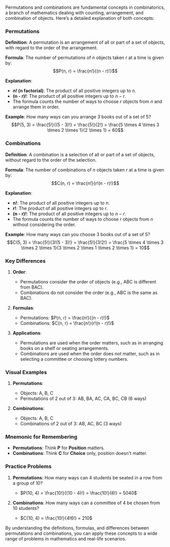 Permutations and combinations are fundamental concepts in combinatorics, a branch of mathematics dealing with counting, arrangement, and combination of objects. Here’s a detailed explanation of both concepts:

### Permutations

**Definition**: A permutation is an arrangement of all or part of a set of objects, with regard to the order of the arrangement.

**Formula**: The number of permutations of $n$ objects taken $r$ at a time is given by:
$$P(n, r) = \frac{n!}{(n - r)!}$$

**Explanation**:
- **n! (n factorial)**: The product of all positive integers up to $n$.
- **(n - r)!**: The product of all positive integers up to $n - r$.
- The formula counts the number of ways to choose $r$ objects from $n$ and arrange them in order.

**Example**: How many ways can you arrange 3 books out of a set of 5?
$$P(5, 3) = \frac{5!}{(5 - 3)!} = \frac{5!}{2!} = \frac{5 \times 4 \times 3 \times 2 \times 1}{2 \times 1} = 60$$

### Combinations

**Definition**: A combination is a selection of all or part of a set of objects, without regard to the order of the selection.

**Formula**: The number of combinations of $n$ objects taken $r$ at a time is given by:
$$C(n, r) = \frac{n!}{r!(n - r)!}$$

**Explanation**:
- **n!**: The product of all positive integers up to $n$.
- **r!**: The product of all positive integers up to $r$.
- **(n - r)!**: The product of all positive integers up to $n - r$.
- The formula counts the number of ways to choose $r$ objects from $n$ without considering the order.

**Example**: How many ways can you choose 3 books out of a set of 5?
$$C(5, 3) = \frac{5!}{3!(5 - 3)!} = \frac{5!}{3!2!} = \frac{5 \times 4 \times 3 \times 2 \times 1}{3 \times 2 \times 1 \times 2 \times 1} = 10$$

### Key Differences

1. **Order**:
   - Permutations consider the order of objects (e.g., ABC is different from BAC).
   - Combinations do not consider the order (e.g., ABC is the same as BAC).

2. **Formulas**:
   - Permutations: $P(n, r) = \frac{n!}{(n - r)!}$
   - Combinations: $C(n, r) = \frac{n!}{r!(n - r)!}$

3. **Applications**:
   - Permutations are used when the order matters, such as in arranging books on a shelf or seating arrangements.
   - Combinations are used when the order does not matter, such as in selecting a committee or choosing lottery numbers.

### Visual Examples

1. **Permutations**:
   - Objects: A, B, C
   - Permutations of 2 out of 3: AB, BA, AC, CA, BC, CB (6 ways)

2. **Combinations**:
   - Objects: A, B, C
   - Combinations of 2 out of 3: AB, AC, BC (3 ways)

### Mnemonic for Remembering

- **Permutations**: Think **P** for **Position** matters.
- **Combinations**: Think **C** for **Choice** only, position doesn't matter.

### Practice Problems

1. **Permutations**: How many ways can 4 students be seated in a row from a group of 10?
   - $P(10, 4) = \frac{10!}{(10 - 4)!} = \frac{10!}{6!} = 5040$

2. **Combinations**: How many ways can a committee of 4 be chosen from 10 students?
   - $C(10, 4) = \frac{10!}{4!6!} = 210$

By understanding the definitions, formulas, and differences between permutations and combinations, you can apply these concepts to a wide range of problems in mathematics and real-life scenarios.